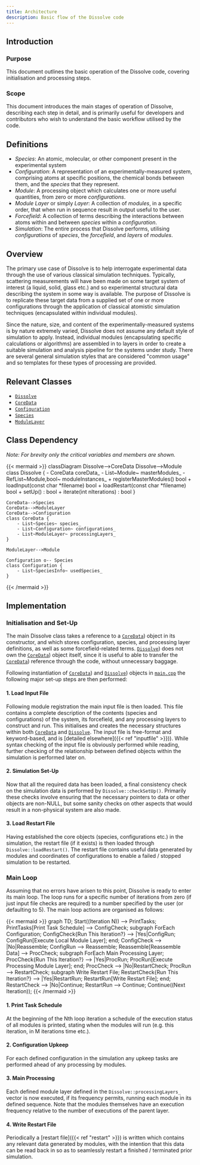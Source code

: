```yaml
---
title: Architecture
description: Basic flow of the Dissolve code
---
```


## Introduction

### Purpose
This document outlines the basic operation of the Dissolve code, covering initialisation and processing steps.

### Scope
This document introduces the main stages of operation of Dissolve, describing each step in detail, and is primarily useful for developers and contributors who wish to understand the basic workflow utilised by the code.

## Definitions

- _Species_: An atomic, molecular, or other component present in the experimental system
- _Configuration_: A representation of an experimentally-measured system, comprising atoms at specific positions, the chemical bonds between them, and the _species_ that they represent.
- _Module_: A processing object which calculates one or more useful quantities, from zero or more _configurations_.
- _Module Layer_ or simply _Layer_: A collection of _modules_, in a specific order, that when run in sequence result in output useful to the user.
- _Forcefield_: A collection of terms describing the interactions between atoms within and between _species_ within a _configuration_.
- _Simulation_: The entire process that Dissolve performs, utilising _configurations_ of _species_, the _forcefield_, and _layers_ of _modules_.

## Overview

The primary use case of Dissolve is to help interrogate experimental data through the use of various classical simulation techniques. Typically, scattering measurements will have been made on some target system of interest (a liquid, solid, glass etc.) and so experimental structural data describing the system in some way is available. The purpose of Dissolve is to replicate these target data from a supplied set of one or more configurations through the application of classical atomistic simulation techniques (encapsulated within individual modules).

Since the nature, size, and content of the experimentally-measured systems is by nature extremely varied, Dissolve does not assume any default style of simulation to apply. Instead, individual modules (encapsulating specific calculations or algorithms) are assembled in to layers in order to create a suitable simulation and analysis pipeline for the systems under study. There are several general simulation styles that are considered "common usage" and so templates for these types of processing are provided.

## Relevant Classes

- [`Dissolve`](https://github.com/disorderedmaterials/dissolve/tree/develop/src/main/dissolve.h)
- [`CoreData`](https://github.com/disorderedmaterials/dissolve/tree/develop/src/classes/coredata.h)
- [`Configuration`](https://github.com/disorderedmaterials/dissolve/tree/develop/src/classes/configuration.h)
- [`Species`](https://github.com/disorderedmaterials/dissolve/tree/develop/src/classes/species.h)
- [`ModuleLayer`](https://github.com/disorderedmaterials/dissolve/tree/develop/src/module/layer.h)

## Class Dependency

_Note: For brevity only the critical variables and members are shown._

{{< mermaid >}}
classDiagram
    Dissolve-->CoreData
    Dissolve-->Module
    class Dissolve {
        - CoreData coreData_
        - List~Module~ masterModules_
        - RefList~Module,bool~ moduleInstances_
        + registerMasterModules() bool
        + loadInput(const char *filename) bool
        + loadRestart(const char *filename) bool
        + setUp() : bool
        + iterate(int nIterations) : bool
    }

    CoreData-->Species
    CoreData-->ModuleLayer
    CoreData-->Configuration
    class CoreData {
        - List~Species~ species_
        - List~Configuration~ configurations_
        - List~ModuleLayer~ processingLayers_
    }

    ModuleLayer-->Module

    Configuration o-- Species
    class Configuration {
        - List~SpeciesInfo~ usedSpecies_
    }
{{< /mermaid >}}

## Implementation

### Initialisation and Set-Up

The main Dissolve class takes a reference to a [`CoreData`](https://github.com/disorderedmaterials/dissolve/tree/develop/src/classes/coredata.h)) object in its constructor, and which stores configuration, species, and processing layer definitions, as well as some forcefield-related terms. [`Dissolve`](https://github.com/disorderedmaterials/dissolve/tree/develop/src/main/dissolve.h)) does not own the [`CoreData`](https://github.com/disorderedmaterials/dissolve/tree/develop/src/classes/coredata.h)) object itself, since it is useful to able to transfer the [`CoreData`](https://github.com/disorderedmaterials/dissolve/tree/develop/src/classes/coredata.h)) reference through the code, without unnecessary baggage.

Following instantiation of [`CoreData`](https://github.com/disorderedmaterials/dissolve/tree/develop/src/classes/coredata.h)) and [`Dissolve`](https://github.com/disorderedmaterials/dissolve/tree/develop/src/main/dissolve.h)) objects in [`main.cpp`](https://github.com/disorderedmaterials/dissolve/tree/develop/src/main.cpp) the following major set-up steps are then performed:

#### 1. Load Input File

Following module registration the main input file is then loaded. This file contains a complete description of the contents (species and configurations) of the system, its forcefield, and any processing layers to construct and run. This initialises and creates the necessary structures within both [`CoreData`](https://github.com/disorderedmaterials/dissolve/tree/develop/src/classes/coredata.h) and [`Dissolve`](https://github.com/disorderedmaterials/dissolve/tree/develop/src/main/dissolve.h). The input file is free-format and keyword-based, and is [detailed elsewhere]({{< ref "inputfile" >}})). While syntax checking of the input file is obviously performed while reading, further checking of the relationship between defined objects within the simulation is performed later on.

#### 2. Simulation Set-Up

Now that all the required data has been loaded, a final consistency check on the simulation data is performed by `Dissolve::checkSetUp()`. Primarily these checks involve ensuring that the necessary pointers to data or other objects are non-NULL, but some sanity checks on other aspects that would result in a non-physical system are also made.

#### 3. Load Restart File

Having established the core objects (species, configurations etc.) in the simulation, the restart file (if it exists) is then loaded through `Dissolve::loadRestart()`. The restart file contains useful data generated by modules and coordinates of configurations to enable a failed / stopped simulation to be restarted.

### Main Loop

Assuming that no errors have arisen to this point, Dissolve is ready to enter its main loop. The loop runs for a specific number of iterations from zero (if just input file checks are required) to a number specified by the user (or defaulting to 5). The main loop actions are organised as follows:

{{< mermaid >}}
graph TD;
  Start((Iteration N)) --> PrintTasks;
  PrintTasks[Print Task Schedule] --> ConfigCheck;
  subgraph  ForEach Configuration;
    ConfigCheck{Run This Iteration?} --> |Yes|ConfigRun;
    ConfigRun[Execute Local Module Layer];
  end;
  ConfigCheck --> |No|Reassemble;
  ConfigRun --> Reassemble;
  Reassemble[Reassemble Data] --> ProcCheck;
  subgraph  ForEach Main Processing Layer;
    ProcCheck{Run This Iteration?} --> |Yes|ProcRun;
    ProcRun[Execute Processing Module Layer];
  end;
  ProcCheck --> |No|RestartCheck;
  ProcRun --> RestartCheck;
  subgraph  Write Restart File;
    RestartCheck{Run This Iteration?} --> |Yes|RestartRun;
    RestartRun[Write Restart File];
  end;
  RestartCheck --> |No|Continue;
  RestartRun --> Continue;
  Continue((Next Iteration));
{{< /mermaid >}}

#### 1. Print Task Schedule

At the beginning of the Nth loop iteration a schedule of the execution status of all modules is printed, stating when the modules will run (e.g. this iteration, in M iterations time etc.).

#### 2. Configuration Upkeep

For each defined configuration in the simulation any upkeep tasks are performed ahead of any processing by modules.

#### 3. Main Processing

Each defined module layer defined in the `Dissolve::processingLayers_` vector is now executed, if its frequency permits, running each module in its defined sequence. Note that the modules themselves have an execution frequency relative to the number of executions of the parent layer.

#### 4. Write Restart File

Periodically a [restart file]({{< ref "restart" >}}) is written which contains any relevant data generated by modules, with the intention that this data can be read back in so as to seamlessly restart a finished / terminated prior simulation.
